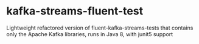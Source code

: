 # kafka-streams-fluent-test
Lightweight refactored version of fluent-kafka-streams-tests that contains only the Apache Kafka libraries, runs in Java 8, with junit5 support 
